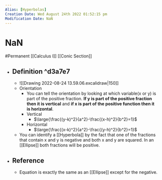 ```yaml
---
Alias: [Hyperbolas]
Creation Date: Wed August 24th 2022 01:52:15 pm 
Modification Date: NaN
---
```

# NaN
#Permanent [[Calculus I]] [[Conic Section]]

- ## Definition ^d3a7e7
	- ![[Drawing 2022-08-24 13.59.06.excalidraw|150]]
	- Orientation
		- You can tell the orientation by looking at which variable(x or y) is part of the positive fraction. **If y is part of the positive fraction then it is vertical** and **if x is part of the positive function then it is horizontal**.
		- Vertical
			- $\large{\frac{(y-k)^2}{a^2}-\frac{(x-h)^2}{b^2}=1}$
		- Horizontal
			- $\large{\frac{(x-k)^2}{a^2}-\frac{(y-h)^2}{b^2}=1}$
	- You can identify a [[Hyperbola]] by the fact that one of the fractions that contain x and y is negative and both x and y are squared. In an [[Ellipse]] both fractions will be positive. 
- ## Reference
	- Equation is exactly the same as an [[Ellipse]] except for the negative.